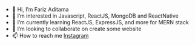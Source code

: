 - 👋 Hi, I’m Fariz Aditama
- 👀 I’m interested in Javascript, ReactJS, MongoDB and ReactNative
- 🌱 I’m currently learning ReactJS, ExpressJS, and more for MERN stack
- 💞️ I’m looking to collaborate on create some website
- 📫 How to reach me [Instagram](https://www.instagram.com/farizaditamaa/)

<!---
Farizadtm/Farizadtm is a ✨ special ✨ repository because its `README.md` (this file) appears on your GitHub profile.
You can click the Preview link to take a look at your changes.
--->
